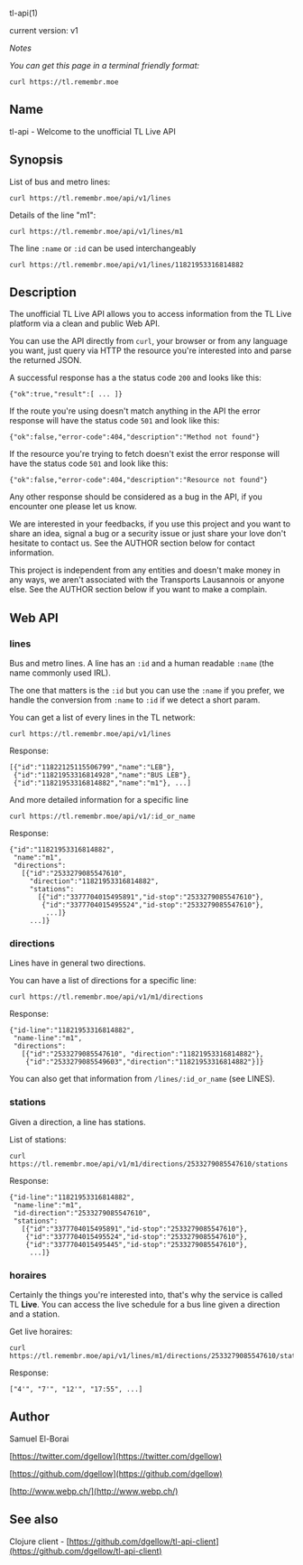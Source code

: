 tl-api(1)

current version: v1

_Notes_

_You can get this page in a terminal friendly format:_
```
curl https://tl.remembr.moe
```

## Name

tl-api - Welcome to the unofficial TL Live API

## Synopsis

List of bus and metro lines:

```
curl https://tl.remembr.moe/api/v1/lines
```

Details of the line "m1":

```
curl https://tl.remembr.moe/api/v1/lines/m1
```

The line `:name` or `:id` can be used interchangeably

```
curl https://tl.remembr.moe/api/v1/lines/11821953316814882
```

## Description

The unofficial TL Live API allows you to access information from the
TL Live platform via a clean and public Web API.

You can use the API directly from `curl`, your browser or from any
language you want, just query via HTTP the resource you're interested
into and parse the returned JSON.

A successful response has a the status code `200` and looks like this:

```
{"ok":true,"result":[ ... ]}
```

If the route you're using doesn't match anything in the API the error
response will have the status code `501` and look like this:

```
{"ok":false,"error-code":404,"description":"Method not found"}
```

If the resource you're trying to fetch doesn't exist the error
response will have the status code `501` and look like this:

```
{"ok":false,"error-code":404,"description":"Resource not found"}
```

Any other response should be considered as a bug in the API, if you
encounter one please let us know.

We are interested in your feedbacks, if you use this project and you
want to share an idea, signal a bug or a security issue or just share
your love don't hesitate to contact us. See the AUTHOR section below
for contact information.

This project is independent from any entities and doesn't make money
in any ways, we aren't associated with the Transports Lausannois or
anyone else. See the AUTHOR section below if you want to make a
complain.

## Web API
### lines

Bus and metro lines.  A line has an `:id` and a human readable `:name`
(the name commonly used IRL).

The one that matters is the `:id` but you can use the `:name` if you
prefer, we handle the conversion from `:name` to `:id` if we detect
a short param.

You can get a list of every lines in the TL network:

```
curl https://tl.remembr.moe/api/v1/lines
```

Response:

```
[{"id":"11822125115506799","name":"LEB"},
 {"id":"11821953316814928","name":"BUS LEB"},
 {"id":"11821953316814882","name":"m1"}, ...]
```

And more detailed information for a specific line

```
curl https://tl.remembr.moe/api/v1/:id_or_name
```

Response:

```
{"id":"11821953316814882",
 "name":"m1",
 "directions":
   [{"id":"2533279085547610",
     "direction":"11821953316814882",
     "stations":
       [{"id":"3377704015495891","id-stop":"2533279085547610"},
        {"id":"3377704015495524","id-stop":"2533279085547610"},
         ...]}
     ...]}
```

### directions

Lines have in general two directions.

You can have a list of directions for a specific line:

```
curl https://tl.remembr.moe/api/v1/m1/directions
```

Response:

```
{"id-line":"11821953316814882",
 "name-line":"m1",
 "directions":
   [{"id":"2533279085547610", "direction":"11821953316814882"},
    {"id":"2533279085549603","direction":"11821953316814882"}]}
```

You can also get that information from `/lines/:id_or_name` (see LINES).

### stations

Given a direction, a line has stations.

List of stations:

```
curl https://tl.remembr.moe/api/v1/m1/directions/2533279085547610/stations
```

Response:

```
{"id-line":"11821953316814882",
 "name-line":"m1",
 "id-direction":"2533279085547610",
 "stations":
   [{"id":"3377704015495891","id-stop":"2533279085547610"},
    {"id":"3377704015495524","id-stop":"2533279085547610"},
    {"id":"3377704015495445","id-stop":"2533279085547610"},
     ...]}
```

### horaires

Certainly the things you're interested into, that's why the service is
called TL **Live**.  You can access the live schedule for a bus line
given a direction and a station.

Get live horaires:

```
curl https://tl.remembr.moe/api/v1/lines/m1/directions/2533279085547610/stations/3377704015495719/horaires
```

Response:

```
["4'", "7'", "12'", "17:55", ...]
```

## Author

Samuel El-Borai

[https://twitter.com/dgellow](https://twitter.com/dgellow)

[https://github.com/dgellow](https://github.com/dgellow)

[http://www.webp.ch/](http://www.webp.ch/)

## See also

Clojure client - [https://github.com/dgellow/tl-api-client](https://github.com/dgellow/tl-api-client)
